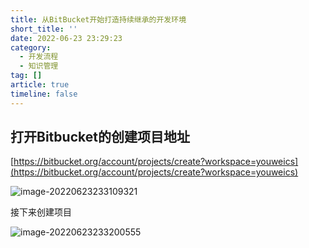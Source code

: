 ```yaml
---
title: 从BitBucket开始打造持续继承的开发环境
short_title: ''
date: 2022-06-23 23:29:23
category:
  - 开发流程
  - 知识管理
tag: []
article: true
timeline: false
---
```

## 打开Bitbucket的创建项目地址

[https://bitbucket.org/account/projects/create?workspace=youweics](https://bitbucket.org/account/projects/create?workspace=youweics)

![image-20220623233109321](https://img1.terwer.space/20220623233109.png)

接下来创建项目

![image-20220623233200555](https://img1.terwer.space/20220623233201.png)